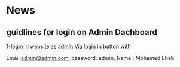 # News
## guidlines for login on Admin Dachboard
1-login in website as admin Via login in button with

Email:admin@admin.com, 
password: admin, 
Name : Mohamed Ehab
